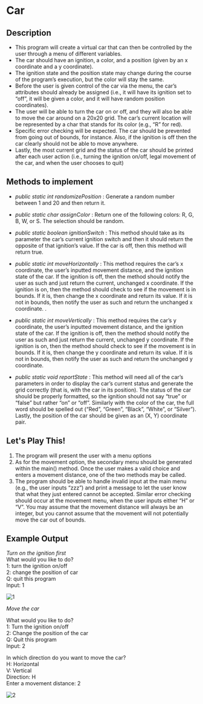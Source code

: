 # Car

 ## Description  
 * This program will create a virtual car that can then be controlled by the user through a menu of different variables.  
 * The car should have an ignition, a color, and a position (given by an x coordinate and a y coordinate).
 * The ignition state and the position state may change during the course of the program’s execution, but the color will stay the same.
 * Before the user is given control of the car via the menu, the car’s attributes should already be assigned (i.e., it will have its ignition set to “off”, it will be given a color, and it will have random position coordinates).  
 * The user will be able to turn the car on or off, and they will also be able to move the car around on a 20x20 grid. The car’s current location will be represented by a char that stands for its color (e.g., “R” for red).  
 * Specific error checking will be expected. The car should be prevented from going out of bounds, for instance. Also, if the ignition is off then the car clearly should not be able to move anywhere.  
 * Lastly, the most current grid and the status of the car should be printed after each user action (i.e., turning the ignition on/off, legal movement of the car, and when the user chooses to quit)
 
 
 
 ## Methods to implement 
 * *public static int randomizePosition* :  Generate a random number between 1 and 20 and then return it.  
     
 * *public static char assignColor* : Return one of the following colors: R, G, B, W, or S. The selection should be random.  
 * *public static boolean ignitionSwitch* : This method should take as its parameter the car’s current ignition switch and then it should return the opposite of that ignition’s value. If the car is off, then this method will return true.  
 * *public static int moveHorizontally* : This method requires the car’s x coordinate, the user’s inputted movement distance, and the ignition state of the car.
    If the ignition is off, then the method should notify the user as such and just return the current, unchanged x coordinate. If the ignition is on, then the method should check to see if the movement is in bounds. If it is, then change the x coordinate and return its value. If it is not in bounds, then notify the user as such and return the unchanged x coordinate.  .  
 
 
 * *public static int moveVertically* : This method requires the car’s y coordinate, the user’s inputted movement distance, and the ignition state of the car. If the ignition is off, then the method should notify the user as such and just return the current, unchanged y coordinate. If the ignition is on, then the method should check to see if the movement is in bounds. If it is, then change the y coordinate and return its value. If it is not in bounds, then notify the user as such and return the unchanged y coordinate.  
* *public static void reportState* : This method will need all of the car’s parameters in order to display the car’s current status and generate the grid correctly (that is, with the car in its position). The status of the car should be properly formatted, so the ignition should not say “true” or “false” but rather “on” or “off”. Similarly with the color of the car, the full word should be spelled out (“Red”, “Green”, “Black”, “White”, or “Silver”). Lastly, the position of the car should be given as an (X, Y) coordinate pair. 


## Let's Play This!
1. The program will present the user with a menu options  
2. As for the movement option, the secondary menu should be generated within the main() method. Once the user makes a valid choice and enters a movement distance, one of the two methods may be called.  
3. The program should be able to handle invalid input at the main menu (e.g., the user inputs “zzz”) and print a message to let the user know that what they just entered cannot be accepted. Similar error checking should occur at the movement menu, when the user inputs either “H” or “V”. You may assume that the movement distance will always be an integer, but you cannot assume that the movement will not potentially move the car out of bounds.


## Example Output  

*Turn on the ignition first*  
   What would you like to do?   
   1: turn the ignition on/off   
   2: change the position of car  
   Q: quit this program  
   Input: 1 
   
   ![1](https://user-images.githubusercontent.com/51673576/64370812-34b53380-cfed-11e9-9d19-cfed037fd843.JPG)
   
   
   
 *Move the car*

  What would you like to do?  
  1: Turn the ignition on/off   
  2: Change the position of the car  
  Q: Quit this program  
  Input: 2 
 
  In which direction do you want to move the car?  
  H: Horizontal   
  V: Vertical   
  Direction: H    
  Enter a movement distance: 2
 
 ![2](https://user-images.githubusercontent.com/51673576/64370815-354dca00-cfed-11e9-9e42-3bfe67153813.JPG)

 
 
 
 
 
